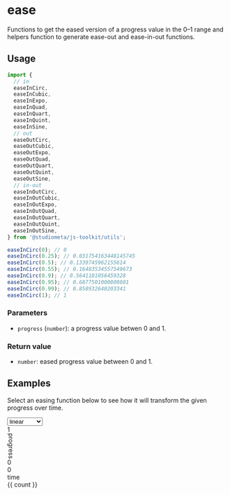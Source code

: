 # ease

Functions to get the eased version of a progress value in the 0–1 range and helpers function to generate ease-out and ease-in-out functions.

## Usage

```js
import {
  // in
  easeInCirc,
  easeInCubic,
  easeInExpo,
  easeInQuad,
  easeInQuart,
  easeInQuint,
  easeInSine,
  // out
  easeOutCirc,
  easeOutCubic,
  easeOutExpo,
  easeOutQuad,
  easeOutQuart,
  easeOutQuint,
  easeOutSine,
  // in-out
  easeInOutCirc,
  easeInOutCubic,
  easeInOutExpo,
  easeInOutQuad,
  easeInOutQuart,
  easeInOutQuint,
  easeInOutSine,
} from '@studiometa/js-toolkit/utils';

easeInCirc(0); // 0
easeInCirc(0.25); // 0.031754163448145745
easeInCirc(0.5); // 0.1339745962155614
easeInCirc(0.55); // 0.16483534557549673
easeInCirc(0.9); // 0.5641101056459328
easeInCirc(0.95); // 0.6877501000800801
easeInCirc(0.99); // 0.858932640203341
easeInCirc(1); // 1
```

### Parameters

- `progress` (`number`): a progress value betwen 0 and 1.

### Return value

- `number`: eased progress value between 0 and 1.

## Examples

Select an easing function below to see how it will transform the given progress over time.

<script setup>
  import { ref, computed } from 'vue';
  import * as easingFunctions from '@studiometa/js-toolkit/utils/math/ease.js';
  const names = Object.keys(easingFunctions).filter(name => name.startsWith('ease'));
  const easeIn = names.filter(name => name.startsWith('easeIn') && !name.startsWith('easeInOut'));
  const easeOut = names.filter(name => name.startsWith('easeOut'));
  const easeInOut = names.filter(name => name.startsWith('easeInOut'));
  const name = ref('linear');
  const linear = (progress) => progress;
  const fn = computed(() => name.value === 'linear' ? linear : easingFunctions[name.value]);
  const count = 100;
</script>

<div class="p-10 rounded bg-gray-100">
  <select v-model="name" class="mb-10">
    <option value="linear">linear</option>
    <option :value="name" v-for="name in easeIn">{{ name }}</option>
    <option :value="name" v-for="name in easeOut">{{ name }}</option>
    <option :value="name" v-for="name in easeInOut">{{ name }}</option>
  </select>
  <div class="relative w-full h-48 pointer-events-none">
    <div class="absolute top-0 left-0 flex flex-col items-end justify-between w-px h-full bg-gray-400 text-xs">
      <div class="mr-2">1</div>
      <div class="mr-1 transform rotate-180" style="writing-mode: vertical-lr;">progress</div>
      <div class="mr-2">0</div>
    </div>
    <div class="absolute bottom-0 left-0 flex items-start justify-between w-full h-px bg-gray-400 text-xs">
      <div class="mt-2">0</div>
      <div class="mt-2">time</div>
      <div class="mt-2">{{ count }}</div>
    </div>
    <div v-for="i in count" :key="i" class="absolute top-full h-full -mt-1 -ml-1 transform transition" :style="{ left: (i / count * 100) + '%', '--tw-translate-y': fn(i / count) * -100 + '%' }">
      <div class="w-0.5 h-0.5 bg-black rounded-full" />
    </div>
  </div>
</div>

